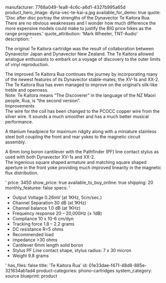manufacturer: 7768a049-1ea8-4c6c-a6d1-4327b995a65d
product_hero_image: dyna-vec-te-kai-a.jpg
available_for_demo: true
quote: 'Disc after disc portray the strengths of the Dynavector Te Kaitora Rua. There are no obvious weaknesses and I wonder how much difference the more expensive models could make to justify the BIG price hikes as the range progresses.'
quote_attribution: 'Mark Wheeler, TNT-Audio'
description: '<p>The original Te Kaitora cartridge was the result of collaboration between Dynavector Japan and Dynavector New Zealand. The Te Kaitora allowed analogue enthusiasts to embark on a voyage of discovery to the outer limits of vinyl reproduction.</p><p>The improved Te Kaitora Rua continues the journey by incorporating many of the newest features of its Dynavector stable-mates, the XV-1s and XX-2. The Te Kaitora Rua has even managed to improve on the original’s silk-like treble and openness.<br>Note: Te Kaitora means “The Discoverer” in the language of the NZ Maori people, Rua, is “the second version”.<br>Improvements<br>The wire for the coil has been changed to the PCOCC copper wire from the silver wire. It sounds a much smoother and has a much better musical performance.</p><p>A titanium headpiece for maximum ridgity along with a miniature stainless steel bolt coupling the front and rear yokes to the magnetic circuit assembly.</p><p>A 6mm long boron cantilever with the Pathfinder (PF) line contact stylus as used with both Dynavector XV-1s and XX-2.<br>The ingenious square shaped armature and matching square shaped aperture in the front yoke providing much improved linearity in the magnetic flux distribution.</p>'
price: 3450
show_price: true
available_to_buy_online: true
shipping: 20
monthly_featuree: false
specs: '<ul><li>Output Voltage 0.26mV (at 1KHz, 5cm/sec.)</li><li>Channel Separation 30 dB (at 1KHz)</li><li>Channel balance 1.0 dB (at 1KHz)</li><li>Frequency response 20 – 20,000Hz (± 1dB)</li><li>Compliance 10 x 10-6 cm/dyn</li><li>Tracking force 1.8 – 2.2 grams</li><li>DC resistance R=5 ohms</li><li>Recommended load</li><li>impedance &gt;30 ohms</li><li>Cantilever 6mm length solid boron</li><li>Stylus PF Line contact shape, stylus radius: 7 x 30 micron</li><li>Weight 9.8 grams&nbsp;&nbsp;</li></ul>'
has_files: false
title: 'Te Kaitora Rua'
id: 01e33dae-f471-48d8-885e-321634ab1ad4
product-categories: phono-cartridges
system_category: source
blueprint: product

